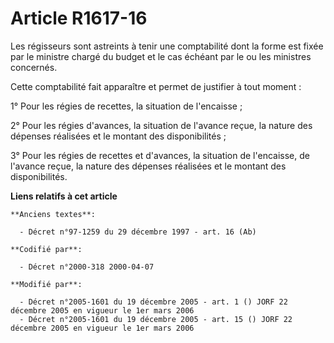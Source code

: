 # Article R1617-16

Les régisseurs sont astreints à tenir une comptabilité dont la forme est fixée par le ministre chargé du budget et le cas
échéant par le ou les ministres concernés.

Cette comptabilité fait apparaître et permet de justifier à tout moment :

1° Pour les régies de recettes, la situation de l'encaisse ;

2° Pour les régies d'avances, la situation de l'avance reçue, la nature des dépenses réalisées et le montant des
disponibilités ;

3° Pour les régies de recettes et d'avances, la situation de l'encaisse, de l'avance reçue, la nature des dépenses réalisées
et le montant des disponibilités.

**Liens relatifs à cet article**

	**Anciens textes**:

	  - Décret n°97-1259 du 29 décembre 1997 - art. 16 (Ab)

	**Codifié par**:

	  - Décret n°2000-318 2000-04-07

	**Modifié par**:

	  - Décret n°2005-1601 du 19 décembre 2005 - art. 1 () JORF 22 décembre 2005 en vigueur le 1er mars 2006
	  - Décret n°2005-1601 du 19 décembre 2005 - art. 15 () JORF 22 décembre 2005 en vigueur le 1er mars 2006
